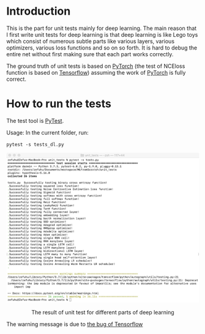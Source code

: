 # Introduction

This is the part for unit tests mainly for deep learning. The main reason that I first write unit tests for deep learning is that deep learning is like Lego toys which consist of numerous subtle parts like various layers, various optimizers, various loss functions and so on so forth. It is hard to debug the entire net without first making sure that each part works correctly.

The ground truth of unit tests is based on [PyTorch](https://pytorch.org/) (the test of NCEloss function is based on [Tensorflow](https://www.tensorflow.org/)) assuming the work of [PyTorch](https://pytorch.org/) is fully correct.

# How to run the tests

The test tool is [PyTest](https://docs.pytest.org/en/stable/).

Usage:
In the current folder, run:
```
pytest -s tests_dl.py
```
<p align="center">
<img src="/images/unit_test.png">
</p>
<p align="center">
    The result of unit test for different parts of deep learning
</p>

The warning message is due to [the bug of Tensorflow](https://github.com/tensorflow/tensorflow/issues/31412)
